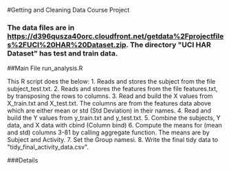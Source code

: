 #Getting and Cleaning Data Course Project

### The data files are in https://d396qusza40orc.cloudfront.net/getdata%2Fprojectfiles%2FUCI%20HAR%20Dataset.zip. The directory "UCI HAR Dataset" has test and train data.

##Main File run_analysis.R

This R script does the below:
	1. Reads and stores the subject from the file subject_test.txt.
	2. Reads and stores the features from the file features.txt, by 
	   transposing the rows to columns.
	3. Read and build the X values from X_train.txt and X_test.txt. 
	   The columns are from the features data above which are either 
		 mean or std (Std Deviation) in their names.
	4. Read and build the Y values from y_train.txt and y_test.txt.
	5. Combine the subjects, Y data, and X data with cbind (Column bind)
	6. Compute the means for (mean and std) columns 3-81 by calling 
	   aggregate function. The means are by Subject and Activity.
	7. Set the Group namesi.
	8. Write the final tidy data to "tidy_final_activity_data.csv".


###Details
